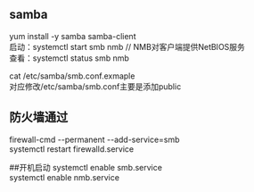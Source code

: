 ## samba
yum install -y samba samba-client<br>
启动：systemctl start smb nmb           // NMB对客户端提供NetBIOS服务<br>
查看：systemctl status smb nmb<br>

cat /etc/samba/smb.conf.exmaple<br>
对应修改/etc/samba/smb.conf主要是添加public<br>

## 防火墙通过
firewall-cmd --permanent --add-service=smb<br>
systemctl restart firewalld.service<br>

##开机启动
systemctl enable smb.service<br>
systemctl enable nmb.service<br>
